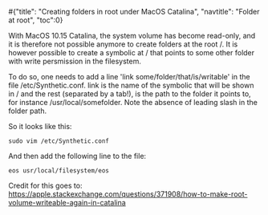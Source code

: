 #<conf>{"title": "Creating folders in root under MacOS Catalina", "navtitle": "Folder at root", "toc":0}

With MacOS 10.15 Catalina, the system volume has become read-only, and it is therefore not possible anymore to create folders at the root /. It is however possible to create a symbolic at / that points to some other folder with write persmission in the filesystem. 

To do so, one needs to add a line 'link 	some/folder/that/is/writable' in the file /etc/Synthetic.conf. link is the name of the symbolic that will be shown in / and the rest (separated by a tab!), is the path to the folder it points to, for instance /usr/local/somefolder. Note the absence of leading slash in the folder path. 

So it looks like this: 

	sudo vim /etc/Synthetic.conf

And then add the following line to the file: 

	eos	usr/local/filesystem/eos


Credit for this goes to: https://apple.stackexchange.com/questions/371908/how-to-make-root-volume-writeable-again-in-catalina
